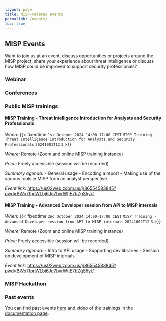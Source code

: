 ```yaml
---
layout: page
title: MISP-related events
permalink: /events/
toc: true
---
```


## MISP Events

Want to join us at an event, discuss opportunities or projects around the MISP project, share your experience about threat intelligence or discuss how MISP could be improved to support security professionals?

### Webinar


### Conferences 


### Public MISP trainings 


#### MISP Training - Threat Intelligence Introduction for Analysts and Security Professionals

  *When:* {{< fixedtime `1st October 2024 14:00-17:00 CEST` `MISP Training - Threat Intelligence Introduction for Analysts and Security Professionals` `20241001T12` `3` >}}

  *Where:* Remote (Zoom and online MISP training instance)

  *Price:* Freely accessible  (session will be recorded)

  *Summary agenda:*
    - General usage
    - Encoding a report
    - Making use of the various tools in MISP from an analyst perspective

  *Event link:* https://us02web.zoom.us/j/86554583845?pwd=BWo7fpnWLbj6Je7bvrWtjE7bZgS5yi.1
 

#### MISP Training - Advanced Developer session from API to MISP internals

  *When:* {{< fixedtime `2nd October 2024 14:00-17:00 CEST` `MISP Training - Advanced Developer session from API to MISP internals` `20241002T12` `3` >}}

  *Where:* Remote (Zoom and online MISP training instance)

  *Price:* Freely accessible (session will be recorded) 

  *Summary agenda:*
    - Intro to API usage
    - Supporting dev libraries
    - Session on development of MISP internals

  *Event link:* https://us02web.zoom.us/j/86554583845?pwd=BWo7fpnWLbj6Je7bvrWtjE7bZgS5yi.1

### MISP Hackathon


### Past events

You can find past events [here](/past-events/) and video of the trainings in the [documentation page](https://www.misp-project.org/documentation/).
